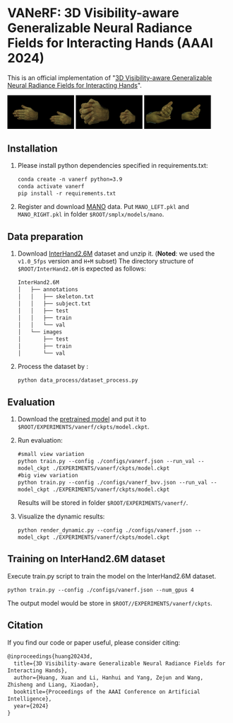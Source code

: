 # VANeRF: 3D Visibility-aware Generalizable Neural Radiance Fields for Interacting Hands (AAAI 2024)

This is an official implementation of "[3D Visibility-aware Generalizable Neural Radiance Fields for Interacting Hands](https://arxiv.org/pdf/2401.00979.pdf)".

<p float="left"> 
   <img src="https://github.com/XuanHuang0/VANeRF/blob/main/assets/13_nvs.gif" width="30%" height="30%" /> 
   <img src="https://github.com/XuanHuang0/VANeRF/blob/main/assets/8_nvs.gif" width="30%" height="30%" />
   <img src="https://github.com/XuanHuang0/VANeRF/blob/main/assets/1586_nvs.gif" width="30%" height="30%" />
</p>

## Installation

1. Please install python dependencies specified in requirements.txt:

   ```
   conda create -n vanerf python=3.9
   conda activate vanerf
   pip install -r requirements.txt
   ```
2. Register and download [MANO](https://mano.is.tue.mpg.de/)  data. Put `MANO_LEFT.pkl` and `MANO_RIGHT.pkl` in folder `$ROOT/smplx/models/mano`.

## Data preparation

1. Download [InterHand2.6M](https://mks0601.github.io/InterHand2.6M/) dataset and unzip it. (**Noted**: we used the `v1.0_5fps` version and `H+M` subset) The directory structure of `$ROOT/InterHand2.6M` is expected as follows:

    ```
   InterHand2.6M    
   │   ├── annotations 
   │   │   ├── skeleton.txt
   │   │   ├── subject.txt  
   │   │   ├── test    
   │   │   ├── train  
   │   │   └── val  
   │   └── images   
   │       ├── test 
   │       ├── train
   │       └── val 
   ```
    
2. Process the dataset by :

   ```
   python data_process/dataset_process.py
   ```

## Evaluation

1. Download the [pretrained model](https://drive.google.com/file/d/1lAxA2lR8sOOFw1XwgBberHDgV2C_XQwM/view?usp=sharing) and put it to `$ROOT/EXPERIMENTS/vanerf/ckpts/model.ckpt`.

2. Run evaluation:

   ```
   #small view variation
   python train.py --config ./configs/vanerf.json --run_val --model_ckpt ./EXPERIMENTS/vanerf/ckpts/model.ckpt
   #big view variation
   python train.py --config ./configs/vanerf_bvv.json --run_val --model_ckpt ./EXPERIMENTS/vanerf/ckpts/model.ckpt
   ```
   Results will be stored in folder `$ROOT/EXPERIMENTS/vanerf/`.
   
3. Visualize the dynamic results:

   ```
   python render_dynamic.py --config ./configs/vanerf.json --model_ckpt ./EXPERIMENTS/vanerf/ckpts/model.ckpt
   ```

## Training on InterHand2.6M dataset
Execute train.py script to train the model on the InterHand2.6M dataset.

   ```
   python train.py --config ./configs/vanerf.json --num_gpus 4
   ```
The output model would be store in `$ROOT//EXPERIMENTS/vanerf/ckpts`.

## Citation

If you find our code or paper useful, please consider citing:

   ```
   @inproceedings{huang20243d,
     title={3D Visibility-aware Generalizable Neural Radiance Fields for Interacting Hands},
     author={Huang, Xuan and Li, Hanhui and Yang, Zejun and Wang, Zhisheng and Liang, Xiaodan},
     booktitle={Proceedings of the AAAI Conference on Artificial Intelligence},
     year={2024}
   }
   ```

